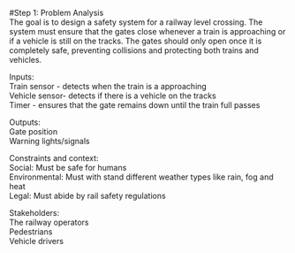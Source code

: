 #Step 1: Problem Analysis  
The goal is to design a safety system for a railway level crossing. The system must ensure that the gates close whenever a train is approaching or if a vehicle is still on the tracks. The gates should only open once it is completely safe, preventing collisions and protecting both trains and vehicles.

Inputs:  
Train sensor - detects when the train is a approaching  
Vehicle sensor- detects if there is a vehicle on the tracks  
Timer - ensures that the gate remains down until the train full passes  

Outputs:  
Gate position   
Warning lights/signals 

Constraints and context:   
Social: Must be safe for humans  
Environmental: Must with stand different weather types like rain, fog and heat   
Legal: Must abide by rail safety regulations  

Stakeholders:  
The railway operators  
Pedestrians  
Vehicle drivers  
